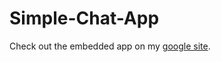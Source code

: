# Simple-Chat-App

Check out the embedded app on my <a href="https://sites.google.com/view/ivanfungprofile/tech-showcase/simple-chatgpt-app">google site</a>.